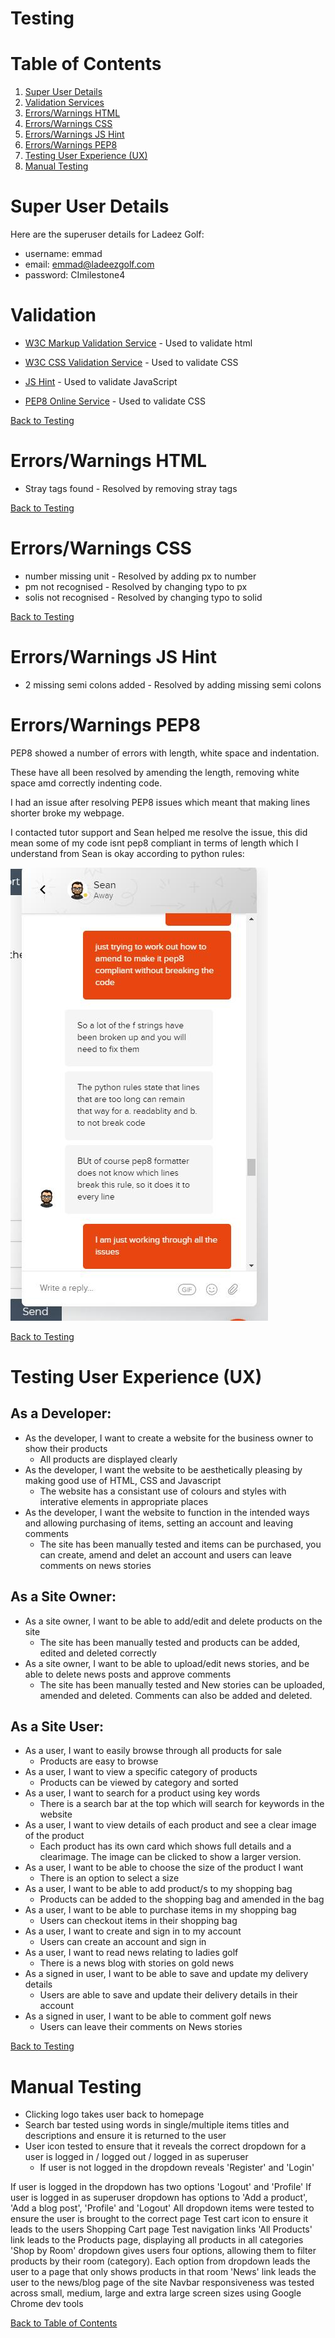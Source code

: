 # Testing

# Table of Contents <a name="home"></a>
1. [Super User Details](#superuser)
2. [Validation Services](#validation)
3. [Errors/Warnings HTML](#html)
4. [Errors/Warnings CSS](#css)
5. [Errors/Warnings JS Hint](#js)
6. [Errors/Warnings PEP8](#pep8)
7. [Testing User Experience (UX)](#ux)
8. [Manual Testing](#manual)



# Super User Details <a name="superuser"></a>


Here are the superuser details for Ladeez Golf:

* username: emmad
* email: emmad@ladeezgolf.com
* password: CImilestone4



# Validation <a name="validation"></a>


* [W3C Markup Validation Service](https://validator.w3.org/) - Used to validate html

* [W3C CSS Validation Service](https://jigsaw.w3.org/css-validator/) - Used to validate CSS

* [JS Hint](https://jshint.com/) - Used to validate JavaScript

* [PEP8 Online Service](http://pep8online.com/) - Used to validate CSS


[Back to Testing](TESTING.md)



# Errors/Warnings HTML <a name="html"></a>


* Stray </a> tags found - Resolved by removing stray tags


[Back to Testing](TESTING.md)



# Errors/Warnings CSS <a name="css"></a>


* number missing unit - Resolved by adding px to number
* pm not recognised - Resolved by changing typo to px
* solis not recognised - Resolved by changing typo to solid


[Back to Testing](TESTING.md)



# Errors/Warnings JS Hint <a name="js"></a>


* 2 missing semi colons added - Resolved by adding missing semi colons


# Errors/Warnings PEP8 <a name="pep8"></a>


PEP8 showed a number of errors with length, white space and indentation. 

These have all been resolved by amending the length, removing white space amd correctly indenting code.

I had an issue after resolving PEP8 issues which meant that making lines shorter broke my webpage. 

I contacted tutor support and Sean helped me resolve the issue, this did mean some of my code isnt pep8 compliant in terms of length which I understand from Sean is okay according to python rules:

![Image](media/tutormessage.jpg)


[Back to Testing](TESTING.md)



# Testing User Experience (UX) <a name="ux"></a>


## As a Developer:

* As the developer, I want to create a website for the business owner to show their products 
    - All products are displayed clearly
* As the developer, I want the website to be aesthetically pleasing by making good use of HTML, CSS and Javascript 
    - The website has a consistant use of colours and styles with interative elements in appropriate places
* As the developer, I want the website to function in the intended ways and allowing purchasing of items, setting an account and leaving comments
    - The site has been manually tested and items can be purchased, you can create, amend and delet an account and users can leave comments on news stories

## As a Site Owner:

* As a site owner, I want to be able to add/edit and delete products on the site
    - The site has been manually tested and products can be added, edited and deleted correctly
* As a site owner, I want to be able to upload/edit news stories, and be able to delete news posts and approve comments
    - The site has been manually tested and New stories can be uploaded, amended and deleted. Comments can also be added and deleted.

## As a Site User:

* As a user, I want to easily browse through all products for sale
    - Products are easy to browse
* As a user, I want to view a specific category of products
    - Products can be viewed by category and sorted
* As a user, I want to search for a product using key words
    - There is a search bar at the top which will search for keywords in the website
* As a user, I want to view details of each product and see a clear image of the product
    - Each product has its own card which shows full details and a clearimage. The image can be clicked to show a larger version.
* As a user, I want to be able to choose the size of the product I want
    - There is an option to select a size
* As a user, I want to be able to add product/s to my shopping bag
    - Products can be added to the shopping bag and amended in the bag
* As a user, I want to be able to purchase items in my shopping bag
    - Users can checkout items in their shopping bag
* As a user, I want to create and sign in to my account
    - Users can create an account and sign in
* As a user, I want to read news relating to ladies golf
    - There is a news blog with stories on gold news 
* As a signed in user, I want to be able to save and update my delivery details
    - Users are able to save and update their delivery details in their account
* As a signed in user, I want to be able to comment golf news
    - Users can leave their comments on News stories


[Back to Testing](TESTING.md)

# Manual Testing <a name="manual"></a>


* Clicking logo takes user back to homepage
* Search bar tested using words in single/multiple items titles and descriptions and ensure it is returned to the user
* User icon tested to ensure that it reveals the correct dropdown for a user is logged in / logged out / logged in as superuser
    * If user is not logged in the dropdown reveals 'Register' and 'Login'

    
If user is logged in the dropdown has two options 'Logout' and 'Profile'
If user is logged in as superuser dropdown has options to 'Add a product', 'Add a blog post', 'Profile' and 'Logout'
All dropdown items were tested to ensure the user is brought to the correct page
Test cart icon to ensure it leads to the users Shopping Cart page
Test navigation links
'All Products' link leads to the Products page, displaying all products in all categories
'Shop by Room' dropdown gives users four options, allowing them to filter products by their room (category). Each option from dropdown leads the user to a page that only shows products in that room
'News' link leads the user to the news/blog page of the site
Navbar responsiveness was tested across small, medium, large and extra large screen sizes using Google Chrome dev tools



[ Back to Table of Contents](#home)